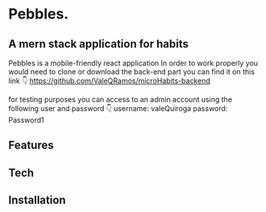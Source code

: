 # Pebbles.
## A mern stack application for habits

Pebbles is a mobile-friendly react application
In order to work properly you would need to clone or download the back-end part you can find it on this link 👇
https://github.com/ValeQRamos/microHabits-backend


for testing purposes you can access to an admin account using the following user and password 👇
username: valeQuiroga
password: Password1

## Features

## Tech

## Installation